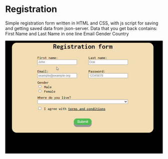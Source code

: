 # Registration
Simple registration form written in HTML and CSS, with js script for saving and getting saved data from json-server.
Data that you get back contains:
First Name and Last Name in one line
Email
Gender
Country

<img src="https://github.com/probzyg/frontend/blob/main/registration/src/assets/RegistrationForm.gif">
